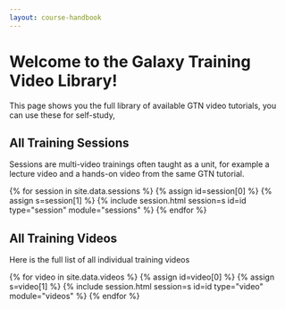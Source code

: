 ```yaml
---
layout: course-handbook
---
```


# Welcome to the Galaxy Training Video Library!

This page shows you the full library of available GTN video tutorials, you can use these for self-study,

## All Training Sessions

Sessions are multi-video trainings often taught as a unit, for example a lecture video and a hands-on video from the same GTN tutorial.

<div class="accordion" id="accordionsessions">
{% for session in site.data.sessions %}
  {% assign id=session[0] %}
  {% assign s=session[1] %}
  {% include session.html session=s id=id type="session" module="sessions" %}
{% endfor %}
</div>

## All Training Videos

Here is the full list of all individual training videos

<div class="accordion" id="accordionvideos">
{% for video in site.data.videos %}
  {% assign id=video[0] %}
  {% assign s=video[1] %}
  {% include session.html session=s id=id type="video" module="videos" %}
{% endfor %}
</div>
